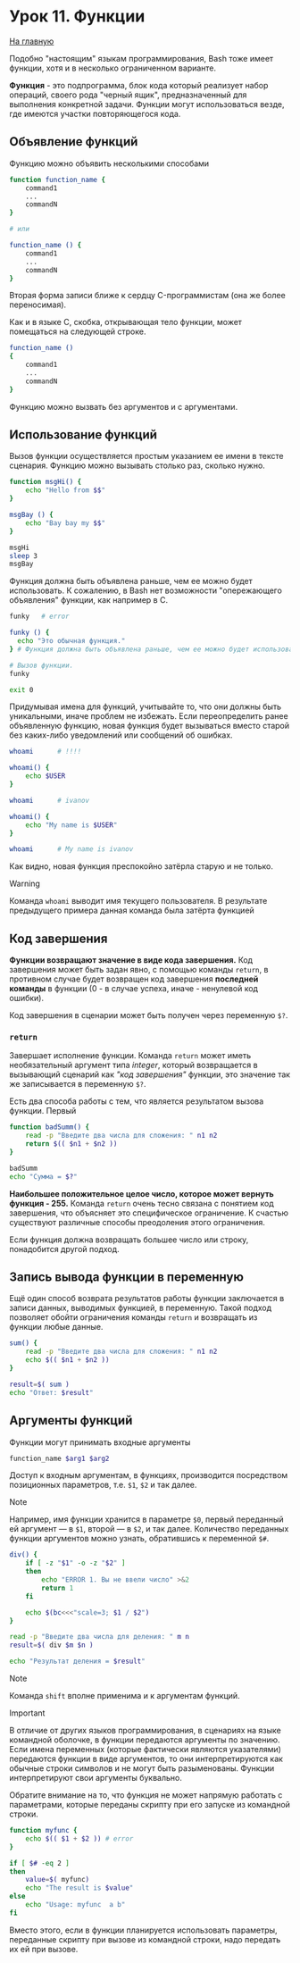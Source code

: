 # Урок 11. Функции

[На главную](/mdk0401.github.io)

Подобно "настоящим" языкам программирования, Bash тоже имеет функции, хотя и в несколько ограниченном варианте. 

**Функция** - это подпрограмма, блок кода который реализует набор операций, своего рода "черный ящик", предназначенный для выполнения конкретной задачи. Функции могут использоваться везде, где имеются участки повторяющегося кода.

## Объявление функций
Функцию можно объявить несколькими способами

```bash
function function_name {
    command1
    ...
    commandN
}

# или

function_name () {
    command1
    ...
    commandN
}
```

Вторая форма записи ближе к сердцу C-программистам (она же более переносимая).

Как и в языке C, скобка, открывающая тело функции, может помещаться на следующей строке.

```bash
function_name ()
{
    command1
    ...
    commandN
}
```
Функцию можно вызвать без аргументов и с аргументами.

## Использование функций
Вызов функции осуществляется простым указанием ее имени в тексте сценария. Функцию можно вызывать столько раз, сколько нужно.

```bash
function msgHi() {
    echo "Hello from $$"
}

msgBay () {
    echo "Bay bay my $$"
}

msgHi
sleep 3
msgBay
```

Функция должна быть объявлена раньше, чем ее можно будет использовать. К сожалению, в Bash нет возможности "опережающего объявления" функции, как например в C.

```bash
funky   # error

funky () {
  echo "Это обычная функция."
} # Функция должна быть объявлена раньше, чем ее можно будет использовать.

# Вызов функции.
funky

exit 0
```

Придумывая имена для функций, учитывайте то, что они должны быть уникальными, иначе проблем не избежать. Если переопределить ранее объявленную функцию, новая функция будет вызываться вместо старой без каких-либо уведомлений или сообщений об ошибках.

```bash
whoami      # !!!!

whoami() {
    echo $USER
}

whoami      # ivanov

whoami() {
    echo "My name is $USER"
}

whoami      # My name is ivanov
```

Как видно, новая функция преспокойно затёрла старую и не только. 

> [!WARNING]
> Команда ```whoami``` выводит имя текущего пользователя. В результате предыдущего примера данная команда была затёрта функцией

## Код завершения
**Функции возвращают значение в виде кода завершения.** Код завершения может быть задан явно, с помощью команды ```return```, в противном случае будет возвращен код завершения **последней команды** в функции (0 - в случае успеха, иначе - ненулевой код ошибки). 

Код завершения в сценарии может быть получен через переменную ```$?```.

### ```return```
Завершает исполнение функции. Команда ```return``` может иметь необязательный аргумент типа *integer*, который возвращается в вызывающий сценарий как *"код завершения"* функции, это значение так же записывается в переменную ```$?```.

Есть два способа работы с тем, что является результатом вызова функции. Первый

```bash
function badSumm() {
    read -p "Введите два числа для сложения: " n1 n2
    return $(( $n1 + $n2 ))
}

badSumm
echo "Сумма = $?"
```

**Наибольшее положительное целое число, которое может вернуть функция - 255.** Команда ```return``` очень тесно связана с понятием код завершения, что объясняет это специфическое ограничение. К счастью существуют различные способы преодоления этого ограничения.

Если функция должна возвращать большее число или строку, понадобится другой подход.


## Запись вывода функции в переменную
Ещё один способ возврата результатов работы функции заключается в записи данных, выводимых функцией, в переменную. Такой подход позволяет обойти ограничения команды ```return``` и возвращать из функции любые данные.

```bash
sum() {
    read -p "Введите два числа для сложения: " n1 n2
    echo $(( $n1 + $n2 ))
}

result=$( sum )
echo "Ответ: $result"
```

## Аргументы функций
Функции могут принимать входные аргументы 

```bash
function_name $arg1 $arg2
```

Доступ к входным аргументам, в функциях, производится посредством позиционных параметров, т.е. `$1`, `$2` и так далее.

> [!NOTE]
> Например, имя функции хранится в параметре `$0`, первый переданный ей аргумент — в `$1`, второй — в `$2`, и так далее. Количество переданных функции аргументов можно узнать, обратившись к переменной `$#`.

```bash
div() {
    if [ -z "$1" -o -z "$2" ]
    then
        echo "ERROR 1. Вы не ввели число" >&2
        return 1
    fi

    echo $(bc<<<"scale=3; $1 / $2")
}

read -p "Введите два числа для деления: " m n
result=$( div $m $n )

echo "Результат деления = $result"
```

> [!NOTE]
> Команда `shift` вполне применима и к аргументам функций.

> [!IMPORTANT]
> В отличие от других языков программирования, в сценариях на языке командной оболочке, в функции передаются аргументы по значению. Если имена переменных (которые фактически являются указателями) передаются функции в виде аргументов, то они интерпретируются как обычные строки символов и не могут быть разыменованы. Функции интерпретируют свои аргументы буквально.

Обратите внимание на то, что функция не может напрямую работать с параметрами, которые переданы скрипту при его запуске из командной строки.

```bash
function myfunc {
    echo $(( $1 + $2 )) # error
}

if [ $# -eq 2 ]
then
    value=$( myfunc)
    echo "The result is $value"
else
    echo "Usage: myfunc  a b"
fi
```

Вместо этого, если в функции планируется использовать параметры, переданные скрипту при вызове из командной строки, надо передать их ей при вызове.